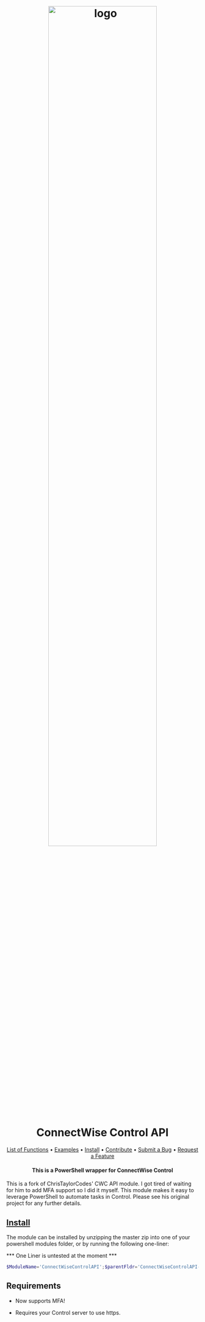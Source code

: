 <h1 align="center">
  <br>
  <img src=".\Media\control-horiz-master.webp" alt="logo" width = 75% ></a>
  <br>
  ConnectWise Control API
  <br>
</h1>


<p align="center">
    <a href="ConnectWiseControlAPI_Functions.md">List of Functions</a> •
    <a href="./Examples">Examples</a> •
    <a href="#install">Install</a> •
    <a href="https://github.com/christaylorcodes/GitHub-Template/blob/main/CONTRIBUTING.md">Contribute</a> •
    <a href="https://github.com/christaylorcodes/GitHub-Template/blob/main/CONTRIBUTING.md#reporting-bugs">Submit a Bug</a> •
    <a href="https://github.com/christaylorcodes/GitHub-Template/blob/main/CONTRIBUTING.md#suggesting-enhancements">Request a Feature</a>
</p>

<h4 align="center">

This is a PowerShell wrapper for ConnectWise Control

</h4>

<!-- Summary -->

This is a fork of ChrisTaylorCodes' CWC API module. I got tired of waiting for him to add MFA support so I did it myself. This module makes it easy to leverage PowerShell to automate tasks in Control. Please see his original project for any further details.



<!-- Summary -->


## [Install](https://github.com/Luke-Williams9/ConnectWiseControlAPI/archive/refs/heads/master.zip)

 The module can be installed by unzipping the master zip into one of your powershell modules folder, or by running the following one-liner:

*** One Liner is untested at the moment ***

```powershell
$ModuleName='ConnectWiseControlAPI';$parentFldr='ConnectWiseControlAPI-master';$u='https://github.com/Luke-Williams9/ConnectWiseControlAPI/archive/refs/heads/master.zip';If($IsWindows){$s=';'}else{$s=':'};$mp=($Env:PSModulePath.split($s) -like "$HOME*")[0];$td='.'+$ModuleName+'_temp';$tempdir=Join-Path '~' $td;$z=Join-Path $tempdir ($ModuleName + '.zip');New-Item -path '~' -name $td -type 'directory' -ErrorAction SilentlyContinue;Invoke-WebRequest -Uri $u -OutFile $z;Expand-Archive $z -DestinationPath $tempdir -Force;New-Item -path $mp -name $ModuleName -ItemType 'directory' -ErrorAction SilentlyContinue;Copy-Item (Join-Path $tempdir $parentFldr $moduleName) -Destination $mp -Force -Recurse;Get-Module -listAvailable $ModulePath
```

## Requirements

* Now supports MFA!

* Requires your Control server to use https.


